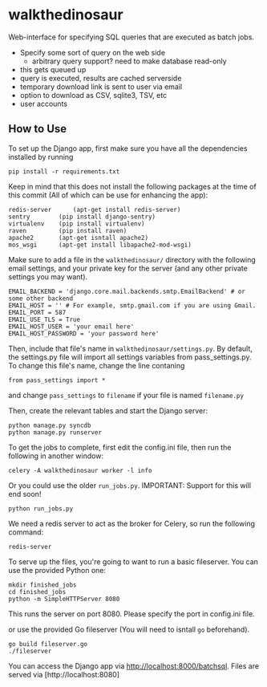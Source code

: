 walkthedinosaur
===============

Web-interface for specifying SQL queries that are executed as batch jobs.

* Specify some sort of query on the web side
    * arbitrary query support? need to make database read-only
* this gets queued up
* query is executed, results are cached serverside
* temporary download link is sent to user via email
* option to download as CSV, sqlite3, TSV, etc
* user accounts

## How to Use

To set up the Django app, first make sure you have all the dependencies installed by running

```
pip install -r requirements.txt
```

Keep in mind that this does not install the following packages at the time of this commit (All of which can be use for enhancing the app):  

```
redis-server 	  (apt-get install redis-server)
sentry 		  (pip install django-sentry)
virtualenv 	  (pip install virtualenv)
raven 		  (pip install raven)
apache2 	  (apt-get isntall apache2)
mos_wsgi  	  (apt-get install libapache2-mod-wsgi)
```

Make sure to add a file in the `walkthedinosaur/` directory with the following email settings, and your private key 
for the server (and any other private settings you may want).

```
EMAIL_BACKEND = 'django.core.mail.backends.smtp.EmailBackend' # or some other backend
EMAIL_HOST = '' # For example, smtp.gmail.com if you are using Gmail.
EMAIL_PORT = 587
EMAIL_USE_TLS = True
EMAIL_HOST_USER = 'your email here'
EMAIL_HOST_PASSWORD = 'your password here'
```

Then, include that file's name in `walkthedinosaur/settings.py`. 
By default, the settings.py file will import all settings variables from pass_settings.py. 
To change this file's name, change the line contaning 

```
from pass_settings import *
```

and change `pass_settings` to `filename` if your file is named `filename.py`

Then, create the relevant tables and start the Django server:

```
python manage.py syncdb
python manage.py runserver
```

To get the jobs to complete, first edit the config.ini file, then 
run the following in another window:

```
celery -A walkthedinosaur worker -l info
```

Or you could use the older `run_jobs.py`. IMPORTANT: Support for this will end soon!

```
python run_jobs.py
```

We need a redis server to act as the broker for Celery, so run the following command:

```
redis-server
```

To serve up the files, you're going to want to run a basic fileserver.
You can use the provided Python one:

```
mkdir finished_jobs
cd finished_jobs
python -m SimpleHTTPServer 8080
```
This runs the server on port 8080. Please specify the port in config.ini file.

or use the provided Go fileserver (You will need to isntall `go` beforehand).

```
go build fileserver.go
./fileserver
```

You can access the Django app via [http://localhost:8000/batchsql](http://localhost:8000/batchsql).
Files are served via [http://localhost:8080]
